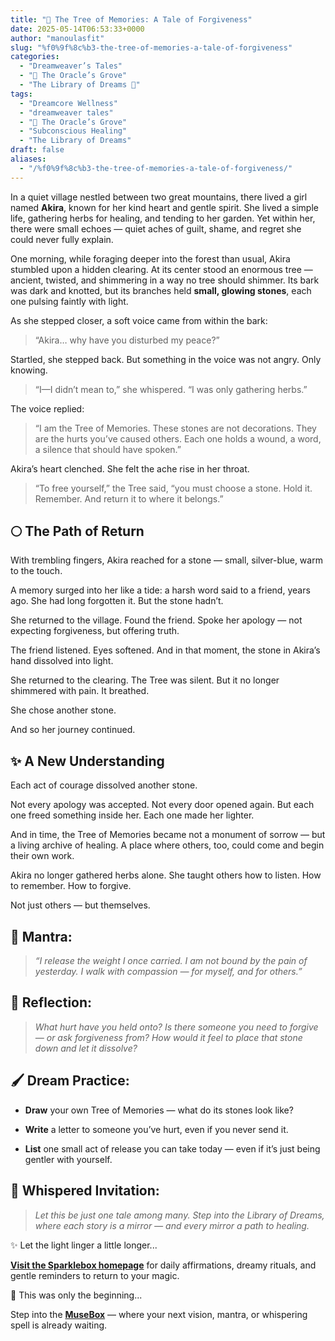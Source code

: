 ```yaml
---
title: "🌳 The Tree of Memories: A Tale of Forgiveness"
date: 2025-05-14T06:53:33+0000
author: "manoulasfit"
slug: "%f0%9f%8c%b3-the-tree-of-memories-a-tale-of-forgiveness"
categories:
  - "Dreamweaver’s Tales"
  - "🔮 The Oracle’s Grove"
  - "The Library of Dreams 📜"
tags:
  - "Dreamcore Wellness"
  - "dreamweaver tales"
  - "🔮 The Oracle’s Grove"
  - "Subconscious Healing"
  - "The Library of Dreams"
draft: false
aliases:
  - "/%f0%9f%8c%b3-the-tree-of-memories-a-tale-of-forgiveness/"
---
```

In a quiet village nestled between two great mountains, there lived a girl named **Akira**, known for her kind heart and gentle spirit. She lived a simple life, gathering herbs for healing, and tending to her garden. Yet within her, there were small echoes — quiet aches of guilt, shame, and regret she could never fully explain.

One morning, while foraging deeper into the forest than usual, Akira stumbled upon a hidden clearing. At its center stood an enormous tree — ancient, twisted, and shimmering in a way no tree should shimmer. Its bark was dark and knotted, but its branches held **small, glowing stones**, each one pulsing faintly with light.

As she stepped closer, a soft voice came from within the bark:

> “Akira… why have you disturbed my peace?”

Startled, she stepped back. But something in the voice was not angry. Only knowing.

> “I—I didn’t mean to,” she whispered. “I was only gathering herbs.”

The voice replied:

> “I am the Tree of Memories. These stones are not decorations. They are the hurts you’ve caused others. Each one holds a wound, a word, a silence that should have spoken.”

Akira’s heart clenched. She felt the ache rise in her throat.

> “To free yourself,” the Tree said, “you must choose a stone. Hold it. Remember. And return it to where it belongs.”

## 🌕 The Path of Return

With trembling fingers, Akira reached for a stone — small, silver-blue, warm to the touch.

A memory surged into her like a tide: a harsh word said to a friend, years ago. She had long forgotten it. But the stone hadn’t.

She returned to the village. Found the friend. Spoke her apology — not expecting forgiveness, but offering truth.

The friend listened. Eyes softened. And in that moment, the stone in Akira’s hand dissolved into light.

She returned to the clearing. The Tree was silent. But it no longer shimmered with pain. It breathed.

She chose another stone.

And so her journey continued.

## ✨ A New Understanding

Each act of courage dissolved another stone.

Not every apology was accepted. Not every door opened again. But each one freed something inside her. Each one made her lighter.

And in time, the Tree of Memories became not a monument of sorrow — but a living archive of healing. A place where others, too, could come and begin their own work.

Akira no longer gathered herbs alone. She taught others how to listen. How to remember. How to forgive.

Not just others — but themselves.

## 🌸 Mantra:

> *“I release the weight I once carried. I am not bound by the pain of yesterday. I walk with compassion — for myself, and for others.”*

## 🔮 Reflection:

> *What hurt have you held onto?*
*Is there someone you need to forgive — or ask forgiveness from?*
*How would it feel to place that stone down and let it dissolve?*

## 🖌️ Dream Practice:

- **Draw** your own Tree of Memories — what do its stones look like?

- **Write** a letter to someone you’ve hurt, even if you never send it.

- **List** one small act of release you can take today — even if it’s just being gentler with yourself.

## 🌌 Whispered Invitation:

> *Let this be just one tale among many. Step into the Library of Dreams, where each story is a mirror — and every mirror a path to healing.*

✨ Let the light linger a little longer...

[**Visit the Sparklebox homepage**](https://sparklebox.blog) for daily affirmations, dreamy rituals, and gentle reminders to return to your magic.

💭 This was only the beginning...

Step into the [**MuseBox**](https://sparklebox.blog/tag/musebox) — where your next vision, mantra, or whispering spell is already waiting.